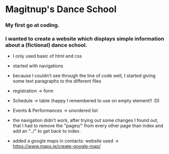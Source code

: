 # Magitnup's Dance School

### My first go at coding.
### I wanted to create a website which displays simple information about a (fictional) dance school.

+ I only used basic of html and css
+ started with navigations
+ because I couldn't see through the line of code well, I started giving some text paragraphs to the different files
+ registration -> form
+ Schedule -> table (happy I remembered to use on empty <th> element!! :D)
+ Events & Performances -> unordered list

+ the navigation didn't work, after trying out some changes I found out, that I had to remove the "pages/" from every other page than index and add an "../" to get back to index.
+ added a google maps in contacts: website used -> https://www.maps.ie/create-google-map/
